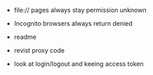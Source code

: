- file:// pages always stay permission unknown
- Incognito browsers always return denied

- readme

- revist proxy code
- look at login/logout and keeing access token

